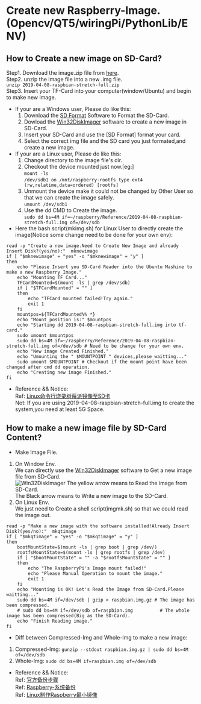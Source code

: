 # Create new Raspberry-Image. (Opencv/QT5/wiringPi/PythonLib/ENV)  
## How to Create a new image on SD-Card?   
Step1. Download the image.zip file from [here](https://www.raspberrypi.org/downloads/).  
Step2. unzip the image file into a new .img file.  
`unzip 2019-04-08-raspbian-stretch-full.zip`  
Step3. Insert your TF-Card into your computer(window/Ubuntu) and begin to make new image.    
* If your are a Windows user, Please do like this:  
  1. Download the [SD Format](https://www.sdcard.org/chs/downloads/formatter/) Software to Format the SD-Card.  
  2. Dowload the [Win32DiskImager](https://sourceforge.net/projects/win32diskimager/) software to create a new image in SD-Card.  
  3. Insert your SD-Card and use the [SD Format] format your card.  
  5. Select the correct img file and the SD card you just formated,and create a new image.  
* If your are a Linux user, Please do like this:  
  1. Change directory to the image file's dir.  
  2. Checkout the device mounted just now.[eg:]  
  `mount -ls`  
  `/dev/sdb1 on /mnt/raspberry-rootfs type ext4 (rw,relatime,data=ordered) [rootfs]`  
  3. Unmount the device make it could not be changed by Other User so that we can create the image safely.  
  `umount /dev/sdb1`  
  4. Use the dd CMD to Create the image.  
  `sudo dd bs=4M if=~/raspberry/Reference/2019-04-08-raspbian-stretch-full.img of=/dev/sdb`  
* Here the bash script(mkimg.sh) for Linux User to directly create the image(Notice some change need to be done for your own env):  
```
read -p "Create a new image.Need to Create New Image and already Insert Disk?(yes/no):"  mknewimage
if [ "$mknewimage" = "yes" -o "$mknewimage" = "y" ]
then
    echo "Please Insert you SD-Card Reader into the Ubuntu Mashine to make a new Raspberry Image."
    echo "Mounting TF Card..."
    TFCardMounted=$(mount -ls | grep /dev/sdb)
    if [ "$TFCardMounted" = "" ]
    then
        echo "TFCard mounted failed!Try again."
        exit 1
    fi
    mountpos=${TFCardMounted%% *}
    echo "Mount position is:" $mountpos
    echo "Starting dd 2019-04-08-raspbian-stretch-full.img into tf-card."
    sudo umount $mountpos
    sudo dd bs=4M if=~/raspberry/Reference/2019-04-08-raspbian-stretch-full.img of=/dev/sdb # Need to be change for your own env.
    echo "New image Created Finished."
    echo "Umounting the " $MOUNTPOINT " devices,please waitting..."
    sudo umount $MOUNTPOINT # Checkout if the mount point have been changed after cmd dd operation.
    echo "Creating new image Finished."
fi
```  
* Reference && Notice:  
Ref: [Linux命令行烧录树莓派镜像至SD卡](http://shumeipai.nxez.com/2013/12/08/linux-command-line-burn-raspberry-pi-mirror-to-sd-card.html)  
Not: If you are using 2019-04-08-raspbian-stretch-full.img to create the system,you need at least 5G Space.  
## How to make a new image file by SD-Card Content?  
* Make Image File.  
1. On Window Env.  
We can directly use the [Win32DiskImager](https://sourceforge.net/projects/win32diskimager/) software to Get a new image file from SD-Card.  
![Win32DiskImager]()
The yellow arrow means to Read the image from SD-Card.  
The Black arrow means to Write a new image to the SD-Card.  
2. On Linux Env.  
We just need to Create a shell script(imgmk.sh) so that we could read the image out.  
```
read -p "Make a new image with the software installed!Already Insert Disk?(yes/no):"  mkqtimage
if [ "$mkqtimage" = "yes" -o "$mkqtimage" = "y" ]
then
    bootMountState=$(mount -ls | grep boot | grep /dev/)
    rootfsMountState=$(mount -ls | grep rootfs | grep /dev)
    if [ "$bootMountState" = "" -a "$rootfsMountState" = "" ]
    then
        echo "The RaspberryPi's Image mount failed!"
        echo "Please Manual Operation to mount the image."
        exit 1
    fi
    echo "Mounting is OK! Let's Read the Image from SD-Card.Please waitting..."
    sudo dd bs=4M if=/dev/sdb | gzip > raspbian.img.gz # The image has been compressed.  
    # sudo dd bs=4M if=/dev/sdb of=raspbian.img          # The whole image has been compressed(Big as the SD-Card).  
    echo "Finish Reading image."
fi
```  
* Diff between Compressed-Img and Whole-Img to make a new image:  
1. Compressed-Img: `gunzip --stdout raspbian.img.gz | sudo dd bs=4M of=/dev/sdb`  
2. Whole-Img: `sudo dd bs=4M if=raspbian.img of=/dev/sdb`  
* Reference && Notice:  
Ref: [官方备份步骤](https://www.raspberrypi.org/documentation/linux/filesystem/backup.md)  
Ref: [Raspberry-系统备份](https://wuziqingwzq.github.io/raspberrypi/2017/08/15/raspberry-backup.html)  
Ref: [Linux制作Raspberry最小镜像](https://blog.csdn.net/u013451404/article/details/80552765)  

